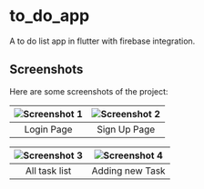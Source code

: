 # to_do_app

A to do list app in flutter with firebase integration.


## Screenshots

Here are some screenshots of the project:

| ![Screenshot 1](https://github.com/user-attachments/assets/9f114f89-b9d8-4e2a-97a2-2125e07d0287) | ![Screenshot 2](https://github.com/user-attachments/assets/853c5234-9a8d-4bb0-aeff-72f9f4f83f32) |
|:------------------------------------------------------------------------------------------------:|:------------------------------------------------------------------------------------------------:|
| Login Page                                                                        | Sign Up Page                                                                        |

| ![Screenshot 3](https://github.com/user-attachments/assets/8f2d0871-0cd4-4c8f-96e0-0ffe55b16a55) | ![Screenshot 4](https://github.com/user-attachments/assets/025c13f2-6e66-46f7-8ee4-cbfcae749718) |
|:------------------------------------------------------------------------------------------------:|:------------------------------------------------------------------------------------------------:|
| All task list                                                                        | Adding new Task                                                                       |
